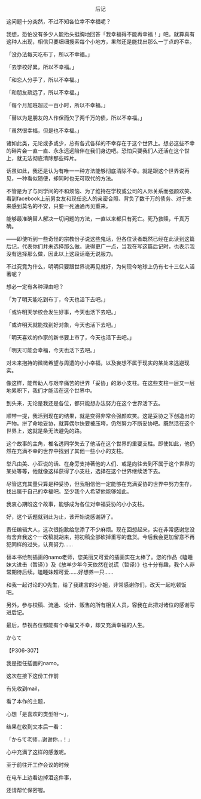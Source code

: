 <p align="center">后记</p>

这问题十分突然，不过不知各位幸不幸福呢？

我想，恐怕没有多少人能抬头挺胸地回答「我幸福得不能再幸福！」吧。就算真有这种人出现，相信只要细细搜索每个小地方，果然还是能找出那么一丁点的不幸。

「没办法每天吃布丁，所以不幸福。」

「去学校好累，所以不幸福。」

「和恋人分手了，所以不幸福。」

「和朋友疏远了，所以不幸福。」

「每个月加班超过一百小时，所以不幸福。」

「替以为是朋友的人作保而欠了两千万的债，所以不幸福。」

「虽然很幸福，但是也不幸福。」

诸如此类，无论或多或少，总有各式各样的不幸存在于这个世界上。想必这些不幸的碎片会一直一直、永永远远陪伴在我们身边吧。恐怕只要我们人还活在这个世上，就无法彻底清除那些碎片。

话虽如此，我还是认为有唯一一种方法能够彻底清除不幸。就是跟这个世界说再见，一种看似随便，却同时也无可取代的方法。

不管是为了与同学间的不和烦恼、为了维持在学校或公司的人际关系而强颜欢笑、看到facebook上前男女友和现任恋人的亲密合照、背负了数千万的债务、对于未来感到莫名的不安，只要一死通通再见重来。

能够最准确替人解决一切问题的方法，一直以来都只有死亡。死乃救赎，千真万确。

——即使听到一些奇怪的宗教份子说这些鬼话，但各位读者既然已经在此读到这篇后记，代表你们并未选择那么做。说得更广一点，当我在写这篇后记时，也表示我没有选择那么做，因此以上这段话毫无说服力。

不过究竟为什么，明明只要跟世界说再见就好，为何现今地球上仍有七十三亿人活著呢？

想必一定有各种理由吧？

「为了明天能吃到布丁，今天也活下去吧。」

「或许明天学校会发生好事，今天也活下去吧。」

「或许明天就能找到好对象，今天也活下去吧。」

「明天喜欢的作家的新书要上市了，今天也活下去吧。」

「明天可能会幸福，今天也活下去吧。」

对未来抱持的微微希望与周遭的小小幸福，以及妄想不属于现实的某处来逃避现实。

像这样，能帮助人与艰辛痛苦的世界「妥协」的渺小支柱。在这些支柱一层又一层地累积下，我们才能活在这个世界中。

到头来，无论是我还是各位，都只能想办法努力在这个世界活下去。

顺带一提，我活到现在的结果，就是变得非常会强颜欢笑。这是妥协之下创造出的产物。拼了命地妥协，就算偶尔快要被压垮，仍然努力不断妥协吧。既然活在这个世界上，这就是条无法避免的路。

这个故事的主角，椎名透同学失去了他活在这个世界的重要支柱。即使如此，他仍然在充满不幸的世界中找到了其他一些小小的支柱。

举凡由美、小亚说的话、在身旁支持著他的人们、或是向往去到不属于这个世界的某处等等，他就像这样获得了小支柱，选择在这个世界继续活下去。

尽管这充其量只算是种妥协，但我相信他一定能够在充满妥协的世界中努力生存，找出属于自己的幸福吧。至少我个人希望他能够如此。

我衷心期盼这个故事，能够成为各位对幸福妥协的小小支柱。

好，这个话题就到此为止，该开始说感谢辞了。

责任编辑大人，这次很抱歉给您添了不少麻烦。现在回想起来，实在非常感谢您没有舍弃我这个一改稿就胡来，把初稿全部砍掉重写的蠢货。今后我会更加留意不再犯同样的过失，认真努力……

替本书绘制插画的namo老师，您美丽又可爱的插画实在太棒了。您的作品《瞌睡妹大进击（暂译）》及《放羊少年今天依然在说谎（暂译）》也十分有趣，我个人非常期待后续。瞌睡妹超可爱……好想养一只……

和我一起讨论的O先生，给了我建言的S小姐，非常感谢你们，改天一起吃顿饭吧。

另外，参与校稿、流通、设计、贩售的所有相关人员，容我在此把对诸位的感谢写进后记。

最后，恭祝各位都能有个幸福又不幸，却又充满幸福的人生。

からて

【P306-307】

我是担任插画的namo。

这次在接下这份工作前

有先收到mail，

看了本作的主题，

心想「是喜欢的类型呀～」，

结果在收到文本后一看：

「からて老师…谢谢你…！」

心中充满了这样的感激呢。

至于前往开工作会议的时候

在电车上边看边掉泪这件事，

还请帮忙保密喔。

